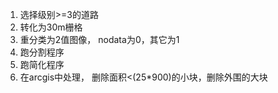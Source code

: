 1. 选择级别>=3的道路
2. 转化为30m栅格
3. 重分类为2值图像， nodata为0，其它为1
4. 跑分割程序
5. 跑简化程序
6. 在arcgis中处理， 删除面积<(25*900)的小块，删除外围的大块
